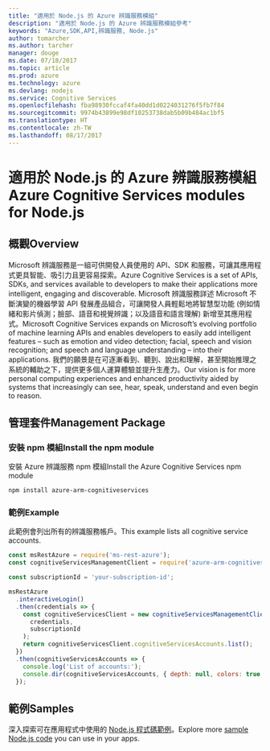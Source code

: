 ```yaml
---
title: "適用於 Node.js 的 Azure 辨識服務模組"
description: "適用於 Node.js 的 Azure 辨識服務模組參考"
keywords: "Azure,SDK,API,辨識服務, Node.js"
author: tomarcher
ms.author: tarcher
manager: douge
ms.date: 07/18/2017
ms.topic: article
ms.prod: azure
ms.technology: azure
ms.devlang: nodejs
ms.service: Cognitive Services
ms.openlocfilehash: fba98930fccaf4fa40dd1d0224031276f5fb7f84
ms.sourcegitcommit: 9974b43899e98df10253738dab5b09b484ac1bf5
ms.translationtype: HT
ms.contentlocale: zh-TW
ms.lasthandoff: 08/17/2017
---
```

# <a name="azure-cognitive-services-modules-for-nodejs"></a><span data-ttu-id="ecc03-104">適用於 Node.js 的 Azure 辨識服務模組</span><span class="sxs-lookup"><span data-stu-id="ecc03-104">Azure Cognitive Services modules for Node.js</span></span>

## <a name="overview"></a><span data-ttu-id="ecc03-105">概觀</span><span class="sxs-lookup"><span data-stu-id="ecc03-105">Overview</span></span>

<span data-ttu-id="ecc03-106">Microsoft 辨識服務是一組可供開發人員使用的 API、SDK 和服務，可讓其應用程式更具智能、吸引力且更容易探索。</span><span class="sxs-lookup"><span data-stu-id="ecc03-106">Azure Cognitive Services is a set of APIs, SDKs, and services available to developers to make their applications more intelligent, engaging and discoverable.</span></span> <span data-ttu-id="ecc03-107">Microsoft 辨識服務詳述 Microsoft 不斷演變的機器學習 API 發展產品組合，可讓開發人員輕鬆地將智慧型功能 (例如情緒和影片偵測；臉部、語音和視覺辨識；以及語音和語言理解) 新增至其應用程式。</span><span class="sxs-lookup"><span data-stu-id="ecc03-107">Microsoft Cognitive Services expands on Microsoft’s evolving portfolio of machine learning APIs and enables developers to easily add intelligent features – such as emotion and video detection; facial, speech and vision recognition; and speech and language understanding – into their applications.</span></span> <span data-ttu-id="ecc03-108">我們的願景是在可逐漸看到、聽到、說出和理解，甚至開始推理之系統的輔助之下，提供更多個人運算體驗並提升生產力。</span><span class="sxs-lookup"><span data-stu-id="ecc03-108">Our vision is for more personal computing experiences and enhanced productivity aided by systems that increasingly can see, hear, speak, understand and even begin to reason.</span></span>

## <a name="management-package"></a><span data-ttu-id="ecc03-109">管理套件</span><span class="sxs-lookup"><span data-stu-id="ecc03-109">Management Package</span></span>

### <a name="install-the-npm-module"></a><span data-ttu-id="ecc03-110">安裝 npm 模組</span><span class="sxs-lookup"><span data-stu-id="ecc03-110">Install the npm module</span></span>

<span data-ttu-id="ecc03-111">安裝 Azure 辨識服務 npm 模組</span><span class="sxs-lookup"><span data-stu-id="ecc03-111">Install the Azure Cognitive Services npm module</span></span>

```bash
npm install azure-arm-cognitiveservices
```

### <a name="example"></a><span data-ttu-id="ecc03-112">範例</span><span class="sxs-lookup"><span data-stu-id="ecc03-112">Example</span></span>

<span data-ttu-id="ecc03-113">此範例會列出所有的辨識服務帳戶。</span><span class="sxs-lookup"><span data-stu-id="ecc03-113">This example lists all cognitive service accounts.</span></span>

```javascript
const msRestAzure = require('ms-rest-azure');
const cognitiveServicesManagementClient = require('azure-arm-cognitiveservices');

const subscriptionId = 'your-subscription-id';

msRestAzure
  .interactiveLogin()
  .then(credentials => {
    const cognitiveServicesClient = new cognitiveServicesManagementClient(
      credentials,
      subscriptionId
    );
    return cognitiveServicesClient.cognitiveServicesAccounts.list();
  })
  .then(cognitiveServicesAccounts => {
    console.log('List of accounts:');
    console.dir(cognitiveServicesAccounts, { depth: null, colors: true });    
  });

```

## <a name="samples"></a><span data-ttu-id="ecc03-114">範例</span><span class="sxs-lookup"><span data-stu-id="ecc03-114">Samples</span></span>

<span data-ttu-id="ecc03-115">深入探索可在應用程式中使用的 [Node.js 程式碼範例](https://azure.microsoft.com/resources/samples/?platform=nodejs)。</span><span class="sxs-lookup"><span data-stu-id="ecc03-115">Explore more [sample Node.js code](https://azure.microsoft.com/resources/samples/?platform=nodejs) you can use in your apps.</span></span>
